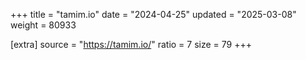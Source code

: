 +++
title = "tamim.io"
date = "2024-04-25"
updated = "2025-03-08"
weight = 80933

[extra]
source = "https://tamim.io/"
ratio = 7
size = 79
+++
